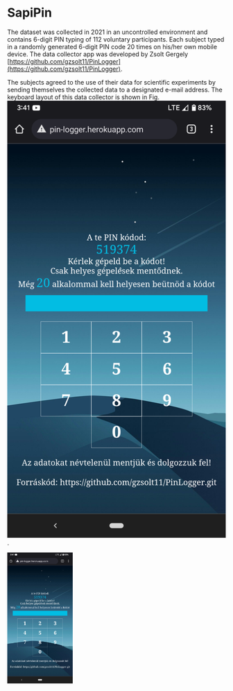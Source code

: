 # SapiPin

The dataset was collected in 2021 in an uncontrolled environment and contains 6-digit PIN typing of 112 voluntary participants.
Each subject typed in a randomly generated 6-digit PIN code 20 times on his/her own mobile device.
The data collector app was developed by Zsolt Gergely [https://github.com/gzsolt11/PinLogger](https://github.com/gzsolt11/PinLogger).

The subjects agreed to the use of their data for scientific experiments by sending themselves the collected data to a designated e-mail address.
The keyboard layout of this data collector is shown in Fig. ![Keyboard layout](pin_logger.png).

<img src="pin_logger.png"  width="30%" height="30%">
